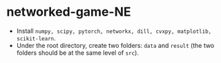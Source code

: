 # networked-game-NE


- Install ```numpy, scipy, pytorch, networkx, dill, cvxpy, matplotlib, scikit-learn```.
- Under the root directory, create two folders: ```data``` and ```result``` (the two folders should be at the same level of ```src```).
